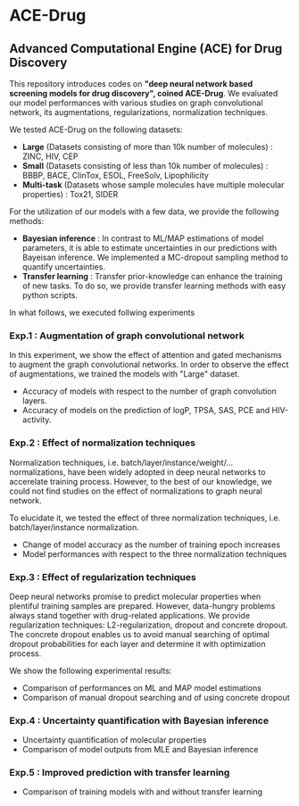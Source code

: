 # ACE-Drug
## Advanced Computational Engine (ACE) for Drug Discovery

This repository introduces codes on **"deep neural network based screening models for drug discovery", coined ACE-Drug**. 
We evaluated our model performances with various studies on graph convolutional network, its augmentations, regularizations, normalization techniques. 

We tested ACE-Drug on the following datasets:
* **Large** (Datasets consisting of more than 10k number of molecules) : ZINC, HIV, CEP
* **Small** (Datasets consisting of less than 10k number of molecules) : BBBP, BACE, ClinTox, ESOL, FreeSolv, Lipophilicity
* **Multi-task** (Datasets whose sample molecules have multiple molecular properties) : Tox21, SIDER

For the utilization of our models with a few data, we provide the following methods:
* **Bayesian inference** : In contrast to ML/MAP estimations of model parameters, it is able to estimate uncertainties in our predictions with Bayeisan inference. We implemented a MC-dropout sampling method to quantify uncertainties. 
* **Transfer learning** : Transfer prior-knowledge can enhance the training of new tasks. To do so, we provide transfer learning methods with easy python scripts. 

In what follows, we executed follwing experiments

### Exp.1 : Augmentation of graph convolutional network
In this experiment, we show the effect of attention and gated mechanisms to augment the graph convolutional networks. 
In order to observe the effect of augmentations, we trained the models with "Large" dataset.
* Accuracy of models with respect to the number of graph convolution layers.
* Accuracy of models on the prediction of logP, TPSA, SAS, PCE and HIV-activity. 

### Exp.2 : Effect of normalization techniques
Normalization techniques, i.e. batch/layer/instance/weight/... normalizations, have been widely adopted in deep neural networks to accerelate training process. However, to the best of our knowledge, we could not find studies on the effect of normalizations to graph neural network. 

To elucidate it, we tested the effect of three normalization techniques, i.e. batch/layer/instance normalization.
* Change of model accuracy as the number of training epoch increases
* Model performances with respect to the three normalization techniques

### Exp.3 : Effect of regularization techniques
Deep neural networks promise to predict molecular properties when plentiful training samples are prepared. 
However, data-hungry problems always stand together with drug-related applications. 
We provide regularization techniques: L2-regularization, dropout and concrete dropout. 
The concrete dropout enables us to avoid manual searching of optimal dropout probabilities for each layer and determine it with optimization process. 

We show the following experimental results:
* Comparison of performances on ML and MAP model estimations
* Comparison of manual dropout searching and of using concrete dropout

### Exp.4 : Uncertainty quantification with Bayesian inference
* Uncertainty quantification of molecular properties
* Comparison of model outputs from MLE and Bayesian inference

### Exp.5 : Improved prediction with transfer learning
* Comparison of training models with and without transfer learning


